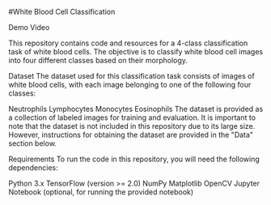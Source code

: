 #White Blood Cell Classification
<link rel="stylesheet" href="https://cdnjs.cloudflare.com/ajax/libs/font-awesome/4.7.0/css/font-awesome.min.css">
Demo Video <i class="fa fa-youtube-play"></i>

This repository contains code and resources for a 4-class classification task of white blood cells. The objective is to classify white blood cell images into four different classes based on their morphology.

Dataset
The dataset used for this classification task consists of images of white blood cells, with each image belonging to one of the following four classes:

Neutrophils
Lymphocytes
Monocytes
Eosinophils
The dataset is provided as a collection of labeled images for training and evaluation. It is important to note that the dataset is not included in this repository due to its large size. However, instructions for obtaining the dataset are provided in the "Data" section below.

Requirements
To run the code in this repository, you will need the following dependencies:

Python 3.x
TensorFlow (version >= 2.0)
NumPy
Matplotlib
OpenCV
Jupyter Notebook (optional, for running the provided notebook)
